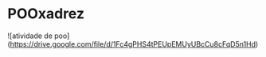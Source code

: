 # POOxadrez
![atividade de poo] (https://drive.google.com/file/d/1Fc4gPHS4tPEUpEMUyUBcCu8cFqD5n1Hd)
